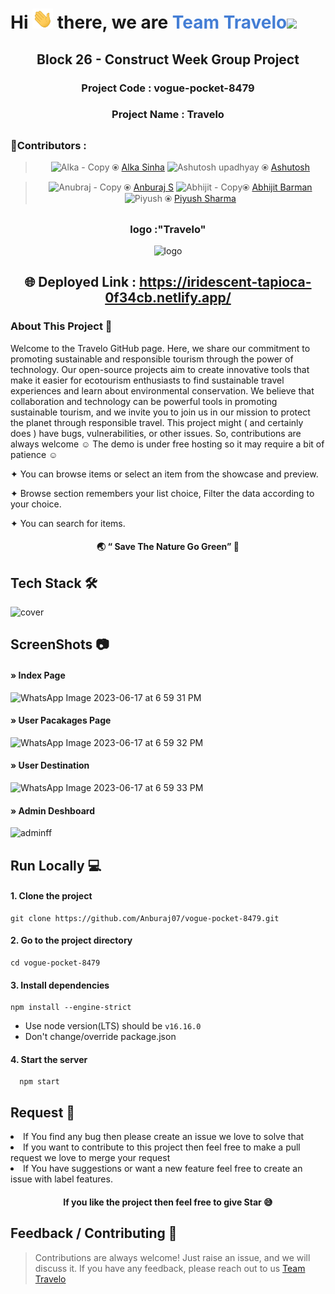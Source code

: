 # Hi <img src="https://raw.githubusercontent.com/ABSphreak/ABSphreak/master/gifs/Hi.gif" width="33"> there, we are <span style="color: #447ED5">Team Travelo</span><img src="https://camo.githubusercontent.com/d3359cb00ab0b5ed8f2e1fe3fceb4fbaf3b614340f8c0db99c17b9f50b351770/68747470733a2f2f656d6f6a69732e736c61636b6d6f6a69732e636f6d2f656d6f6a69732f696d616765732f313533313834393433302f343234362f626c6f622d73756e676c61737365732e6769663f31353331383439343330" width="33">

                                                 


<div align="center">
       
 <h2>Block 26 - Construct Week Group Project</h2>
 <h3>Project Code : vogue-pocket-8479 </h3>
  <h3>Project Name : Travelo</h3>
  

 </div>


##




<div align="center">
<h3 align="left">👷Contributors :</h3>
 


  
> ![Alka - Copy](https://github.com/Anburaj07/vogue-pocket-8479/assets/118152296/ea6e9d8f-6adc-44a7-8a7c-df9c31e01a37)   ⦿ [Alka Sinha](https://github.com/AlkaSinha5)                           ![Ashutosh upadhyay](https://github.com/Anburaj07/vogue-pocket-8479/assets/118152296/aa439047-435a-412f-b6b0-7076e02c822d)   ⦿  [Ashutosh](https://github.com/ashutosh102037) 

  > ![Anubraj - Copy](https://github.com/Anburaj07/vogue-pocket-8479/assets/118152296/231d17a7-7fe7-4aec-9486-33b4026a95fb) ⦿ [Anburaj S](https://github.com/Anburaj07)        ![Abhijit - Copy](https://github.com/Anburaj07/vogue-pocket-8479/assets/118152296/3d67baa2-3855-44e9-859a-f5cf120e27a3)⦿ [Abhijit Barman](https://github.com/Abhijit0Barman)    ![Piyush](https://user-images.githubusercontent.com/118152296/237017919-8398c051-aa6f-4cdf-9a45-c7cc854d5e63.png)  ⦿ [Piyush Sharma](https://github.com/pspiyush130)

</div>

##

<div align="center">

 <h3>logo :"Travelo"</h3>

 
![logo](https://github.com/Anburaj07/vogue-pocket-8479/assets/118152296/5ef7083f-6d45-4aa5-aa2a-c66c954c563d)





 

 
 ## 🌐 Deployed Link : https://iridescent-tapioca-0f34cb.netlify.app/
 

 </div>









  


<h3 align="left"> About This Project 📖</h3>


 
 <div aling="left">
  <p>   Welcome to the Travelo GitHub page. Here, we share our commitment to promoting sustainable and responsible tourism through the power of technology. Our open-source projects aim to create innovative tools that make it easier for ecotourism enthusiasts to find sustainable travel experiences and learn about environmental conservation. We believe that collaboration and technology can be powerful tools in promoting sustainable tourism, and we invite you to join us in our mission to protect the planet through responsible travel.
This project might ( and certainly does ) have bugs, vulnerabilities, or other issues. So, contributions are always welcome ☺
 The demo is under free hosting so it may require a bit of patience ☺ </p>



  
 </div>
   
    

✦ You can browse items or select an item from the showcase and preview.

✦ Browse section remembers your list choice, Filter the data according to your choice.

✦ You can search for items.
 <div align="center">
   <h4> 🌏 “ Save The Nature   Go Green” 🌴 </h4>
   </div>
   
   

##


## Tech Stack 🛠
![cover](https://user-images.githubusercontent.com/118152296/236819635-30b75b4a-c991-4060-a7f8-90a1da8fa728.jpg)

##
## ScreenShots 📷
<h4>» Index Page </h4>


![WhatsApp Image 2023-06-17 at 6 59 31 PM](https://github.com/Anburaj07/vogue-pocket-8479/assets/118152296/c12e4f85-1b8f-4dde-ac89-e6b86fe6345a)

 
 <h4>» User Pacakages Page </h4>
 
 ![WhatsApp Image 2023-06-17 at 6 59 32 PM](https://github.com/Anburaj07/vogue-pocket-8479/assets/118152296/6071a730-d4c5-4c32-8bf6-cc3294859302)


 
   <h4>» User Destination </h4>
  
![WhatsApp Image 2023-06-17 at 6 59 33 PM](https://github.com/Anburaj07/vogue-pocket-8479/assets/118152296/190adb1a-a545-415f-a30b-5fb430e647c7)


 <h4>» Admin Deshboard </h4>
 
 
 ![adminff](https://github.com/Anburaj07/vogue-pocket-8479/assets/118152296/4965ecc4-efca-4d56-bfc8-4d8e1efa0aef)

 
 ##
   

 
 ##
 
## Run Locally  💻

<h4>1. Clone the project </h4>

```
git clone https://github.com/Anburaj07/vogue-pocket-8479.git

```

<h4>2. Go to the project directory </h4> 

```
cd vogue-pocket-8479
```
<h4>3. Install dependencies </h4> 

```
npm install --engine-strict
```
- Use node version(LTS) should be `v16.16.0`
- Don't change/override package.json


<h4>4. Start the server </h4>

```
  npm start
```
##

## Request  🤗
<div>
<li>If You find any bug then please create an issue we love to solve that</li>
<li>If you want to contribute to this project then feel free to make a pull request we love to merge your request</li>
<li>If You have suggestions or want a new feature feel free to create an issue with label features.</li>
 </div>
   
  <div align="center">
   <h4>  If you like the project then feel free to give Star 😅</h4>
   </div>
  
 ## Feedback / Contributing 🤝
 > Contributions are always welcome! Just raise an issue, and we will discuss it.
  > If you have any feedback, please reach out to us <a href="mailto: anburaj2203@gmail.com">Team Travelo</a>




 






